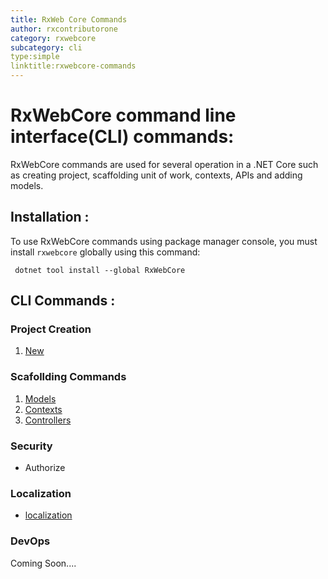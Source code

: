 ```yaml
---
title: RxWeb Core Commands
author: rxcontributorone
category: rxwebcore 
subcategory: cli
type:simple
linktitle:rxwebcore-commands
---
```


# RxWebCore command line interface(CLI) commands:
RxWebCore commands are used for several operation in a .NET Core such as creating project, scaffolding unit of work, contexts, APIs and adding models.

## Installation :
To use RxWebCore commands using package manager console, you must install `rxwebcore` globally using this command:

`````
 dotnet tool install --global RxWebCore 
`````

## CLI Commands : 

### Project Creation

<ol class="bullet-list">
  <li><a class="redirect-link" href="/rx-web-core/cli/dotnet-new">New</a></li>
</ol>

### Scafollding Commands

<ol class="bullet-list">
 <li><a class="redirect-link" href="/rx-web-core/cli/cli-models">Models</a></li>
 <li><a class="redirect-link" href="/rx-web-core/cli/cli-context">Contexts</a></li>
 <li><a class="redirect-link" href="/rx-web-core/cli/cli-controllers">Controllers</a></li>
</ol>

### Security

<ul class="bullet-list">
 <li><a class="redirect-link">Authorize</a></li>
</ul>

### Localization

<ul class="bullet-list">
 <li><a class="redirect-link" href="/rx-web-core/cli/cli-localization">localization</a></li>
</ul>

### DevOps
Coming Soon....